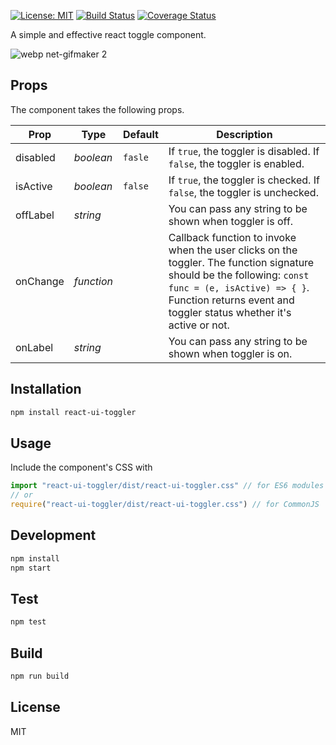 [![License: MIT](https://img.shields.io/badge/License-MIT-yellow.svg)](https://opensource.org/licenses/MIT)
[![Build Status](https://travis-ci.org/msrikanth508/react-ui-toggler.svg?branch=master)](https://travis-ci.org/msrikanth508/react-ui-toggler)
[![Coverage Status](https://coveralls.io/repos/github/msrikanth508/react-ui-toggler/badge.svg)](https://coveralls.io/github/msrikanth508/react-ui-toggler)

A simple and effective react toggle component.

![webp net-gifmaker 2](https://user-images.githubusercontent.com/8520311/29267011-7f468140-8104-11e7-8ed8-06e5e582578f.gif)

## Props

The component takes the following props.

| Prop              | Type       | Default | Description |
|-------------------|------------|---------|-------------|
| disabled		    | _boolean_  | `fasle`   | If `true`, the toggler is disabled. If `false`, the toggler is enabled. |
| isActive          | _boolean_  | `false`   | If `true`, the toggler is checked. If `false`, the toggler is unchecked. |
| offLabel		    | _string_  |    | You can pass any string to be shown when toggler is off. |
| onChange		    | _function_ |    | Callback function to invoke when the user clicks on the toggler. The function signature should be the following:  `const func = (e, isActive) => { }`. Function returns event and toggler status whether it's active or not.  |
| onLabel		    | _string_  |    | You can pass any string to be shown when toggler is on. |

## Installation

```bash
npm install react-ui-toggler
```

## Usage

Include the component's CSS with

```javascript
import "react-ui-toggler/dist/react-ui-toggler.css" // for ES6 modules
// or
require("react-ui-toggler/dist/react-ui-toggler.css") // for CommonJS
```

## Development

```javascript
npm install
npm start
```

## Test

```javascript
npm test
```

## Build

```javascript
npm run build
```

## License

MIT
